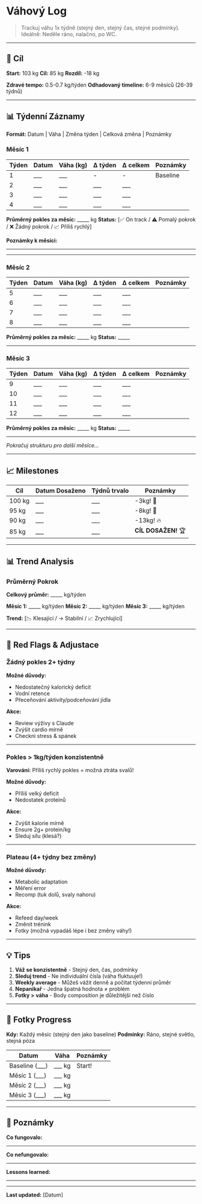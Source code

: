 # Váhový Log

> Trackuj váhu 1x týdně (stejný den, stejný čas, stejné podmínky). Ideálně: Neděle ráno, nalačno, po WC.

---

## 🎯 Cíl

**Start:** 103 kg
**Cíl:** 85 kg
**Rozdíl:** -18 kg

**Zdravé tempo:** 0.5-0.7 kg/týden
**Odhadovaný timeline:** 6-9 měsíců (26-39 týdnů)

---

## 📊 Týdenní Záznamy

**Formát:** Datum | Váha | Změna týden | Celková změna | Poznámky

### Měsíc 1

| Týden | Datum | Váha (kg) | Δ týden | Δ celkem | Poznámky |
|-------|-------|-----------|---------|----------|----------|
| 1 | ___ | ___ | - | - | Baseline |
| 2 | ___ | ___ | ___ | ___ | |
| 3 | ___ | ___ | ___ | ___ | |
| 4 | ___ | ___ | ___ | ___ | |

**Průměrný pokles za měsíc:** _____ kg
**Status:** [✅ On track / ⚠️ Pomalý pokrok / ❌ Žádný pokrok / 📈 Příliš rychlý]

**Poznámky k měsíci:**
_____

---

### Měsíc 2

| Týden | Datum | Váha (kg) | Δ týden | Δ celkem | Poznámky |
|-------|-------|-----------|---------|----------|----------|
| 5 | ___ | ___ | ___ | ___ | |
| 6 | ___ | ___ | ___ | ___ | |
| 7 | ___ | ___ | ___ | ___ | |
| 8 | ___ | ___ | ___ | ___ | |

**Průměrný pokles za měsíc:** _____ kg
**Status:** _____

---

### Měsíc 3

| Týden | Datum | Váha (kg) | Δ týden | Δ celkem | Poznámky |
|-------|-------|-----------|---------|----------|----------|
| 9 | ___ | ___ | ___ | ___ | |
| 10 | ___ | ___ | ___ | ___ | |
| 11 | ___ | ___ | ___ | ___ | |
| 12 | ___ | ___ | ___ | ___ | |

**Průměrný pokles za měsíc:** _____ kg
**Status:** _____

---

_Pokračuj strukturu pro další měsíce..._

---

## 📈 Milestones

**Cíl** | **Datum Dosaženo** | **Týdnů trvalo** | **Poznámky**
--------|-------------------|------------------|-------------
100 kg | ___ | ___ | -3kg! 🎉
95 kg | ___ | ___ | -8kg! 💪
90 kg | ___ | ___ | -13kg! 🔥
85 kg | ___ | ___ | **CÍL DOSAŽEN!** 🏆

---

## 📊 Trend Analysis

### Průměrný Pokrok

**Celkový průměr:** _____ kg/týden

**Měsíc 1:** _____ kg/týden
**Měsíc 2:** _____ kg/týden
**Měsíc 3:** _____ kg/týden

**Trend:** [📉 Klesající / → Stabilní / 📈 Zrychlující]

---

## 🚨 Red Flags & Adjustace

### Žádný pokles 2+ týdny
**Možné důvody:**
- Nedostatečný kalorický deficit
- Vodní retence
- Přeceňování aktivity/podceňování jídla

**Akce:**
- Review výživy s Claude
- Zvýšit cardio mírně
- Checkni stress & spánek

---

### Pokles > 1kg/týden konzistentně
**Varování:** Příliš rychlý pokles = možná ztráta svalů!

**Možné důvody:**
- Příliš velký deficit
- Nedostatek proteinů

**Akce:**
- Zvýšit kalorie mírně
- Ensure 2g+ protein/kg
- Sleduj sílu (klesá?)

---

### Plateau (4+ týdny bez změny)

**Možné důvody:**
- Metabolic adaptation
- Měření error
- Recomp (tuk dolů, svaly nahoru)

**Akce:**
- Refeed day/week
- Změnit trénink
- Fotky (možná vypadáš lépe i bez změny váhy!)

---

## 💡 Tips

1. **Váž se konzistentně** - Stejný den, čas, podmínky
2. **Sleduj trend** - Ne individuální čísla (váha fluktuuje!)
3. **Weekly average** - Můžeš vážit denně a počítat týdenní průměr
4. **Nepanikař** - Jedna špatná hodnota ≠ problém
5. **Fotky > váha** - Body composition je důležitější než číslo

---

## 📸 Fotky Progress

**Kdy:** Každý měsíc (stejný den jako baseline)
**Podmínky:** Ráno, stejné světlo, stejná póza

**Datum** | **Váha** | **Poznámky**
----------|----------|-------------
Baseline (___)| ___ kg | Start!
Měsíc 1 (___)| ___ kg | |
Měsíc 2 (___)| ___ kg | |
Měsíc 3 (___)| ___ kg | |

---

## 📝 Poznámky

**Co fungovalo:**
_____

**Co nefungovalo:**
_____

**Lessons learned:**
_____

---

**Last updated:** [Datum]
